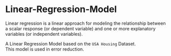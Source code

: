 # Linear-Regression-Model

Linear regression is a linear approach for modeling the relationship between a scalar response (or dependent variable) and one or more explanatory variables (or independent variables).

A Linear Regression Model based on the `USA Housing` Dataset.</br>
This model is used in error reduction.
